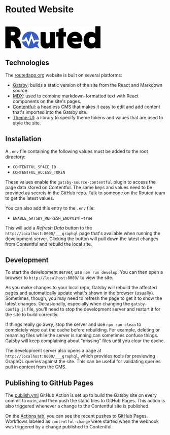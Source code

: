 # Routed Website

<br/>
<a href="https://routedapp.org"><img src="/src/images/logomark.png" width="300"/></a>
<br/>


## Technologies

The [routedapp.org](https://routedapp.github.io/) website is built on several platforms:

- [Gatsby](http://gatsbyjs.org/): builds a static version of the site from the React and Markdown source.
- [MDX](https://mdxjs.com/): used to combine markdown-formatted text with React components on the site's pages.
- [Contentful](https://www.contentful.com/): a headless CMS that makes it easy to edit and add content that's imported into the Gatsby site.
- [Theme-UI](https://theme-ui.com): a library to specify theme tokens and values that are used to style the site.


## Installation

A `.env` file containing the following values must be added to the root directory:

- `CONTENTFUL_SPACE_ID`
- `CONTENTFUL_ACCESS_TOKEN`

These values enable the `gatsby-source-contentful` plugin to access the page data stored on Contentful.  The same keys and values need to be provided as secrets in the GitHub repo.  Talk to someone on the Routed team to get the latest values.

You can also add this entry to the `.env` file:

- `ENABLE_GATSBY_REFRESH_ENDPOINT=true`

This will add a *Refresh Data* button to the `http://localhost:8000/___graphql` page that's available when running the development server.  Clicking the button will pull down the latest changes from Contentful and rebuild the local site.


## Development

To start the development server, use `npm run develop`.  You can then open a browser to `http://localhost:8000/` to view the site.

As you make changes to your local repo, Gatsby will rebuild the affected pages and automatically update what's shown in the browser (usually).  Sometimes, though, you may need to refresh the page to get it to show the latest changes.  Occasionally, especially when changing the `gatsby-config.js` file, you'll need to stop the development server and restart it for the site to build correctly.

If things really go awry, stop the server and use `npm run clean` to completely wipe out the cache before rebuilding.  For example, deleting or renaming files while the server is running can sometimes confuse things.  Gatsby will keep complaining about "missing" files until you clear the cache.

The development server also opens a page at `http://localhost:8000/___graphql`, which provides tools for previewing GraphQL queries against the site.  This can be useful for validating queries pull in content from the CMS.


## Publishing to GitHub Pages

The [publish.yml](https://github.com/sfbrigade/routed-website/blob/main/.github/workflows/publish.yml) GitHub Action is set up to build the Gatsby site on every commit to `main`, and then push the static files to GitHub Pages.  This action is also triggered whenever a change to the Contentful site is published.

On the [Actions tab](https://github.com/routedapp/routedapp.github.io/actions), you can see the recent pushes to GitHub Pages.  Workflows labeled as `contentful-change` were started when the webhook was triggered by a change published to Contentful.
